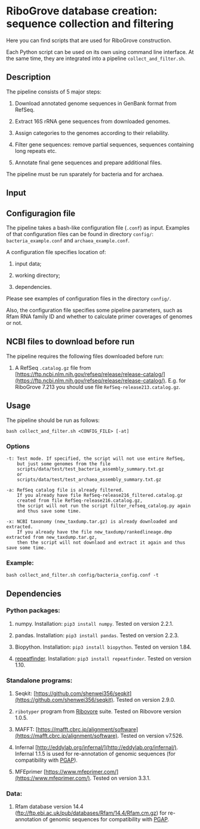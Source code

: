 # RiboGrove database creation: sequence collection and filtering

Here you can find scripts that are used for RiboGrove construction.

Each Python script can be used on its own using command line interface. At the same time, they are integrated into a pipeline `collect_and_filter.sh`.

## Description

The pipeline consists of 5 major steps:

1. Download annotated genome sequences in GenBank format from RefSeq.

2. Extract 16S rRNA gene sequences from downloaded genomes.

3. Assign categories to the genomes according to their reliability.

4. Filter gene sequences: remove partial sequences, sequences containing long repeats etc.

5. Annotate final gene sequences and prepare additional files.

The pipeline must be run sparately for bacteria and for archaea.

## Input

## Configuragion file

The pipeline takes a bash-like configuration file (`.conf`) as input. Examples of that configuration files can be found in directory `config/`: `bacteria_example.conf` and `archaea_example.conf`.

A configuration file specifies location of:

1) input data;

2) working directory;

3) dependencies.

Please see examples of configuration files in the directory `config/`.

Also, the configuration file specifies some pipeline parameters, such as Rfam RNA family ID and whether to calculate primer coverages of genomes or not.

## NCBI files to download before run

The pipeline requires the following files downloaded before run:

1. A RefSeq `.catalog.gz` file from [https://ftp.ncbi.nlm.nih.gov/refseq/release/release-catalog/](https://ftp.ncbi.nlm.nih.gov/refseq/release/release-catalog/). E.g. for RiboGrove 7.213 you should use file `RefSeq-release213.catalog.gz`.

## Usage

The pipeline should be run as follows:

```
bash collect_and_filter.sh <CONFIG_FILE> [-at]
```

### Options

```
-t: Test mode. If specified, the script will not use entire RefSeq,
    but just some genomes from the file
    scripts/data/test/test_bacteria_assembly_summary.txt.gz
    or
    scripts/data/test/test_archaea_assembly_summary.txt.gz

-a: RefSeq catalog file is already filtered.
    If you already have file RefSeq-release216_filtered.catalog.gz
    created from file RefSeq-release216.catalog.gz,
    the script will not run the script filter_refseq_catalog.py again
    and thus save some time.

-x: NCBI taxonomy (new_taxdump.tar.gz) is already downloaded and extracted.
    If you already have the file new_taxdump/rankedlineage.dmp extracted from new_taxdump.tar.gz,
    then the script will not downlaod and extract it again and thus save some time.
```

### Example:

```
bash collect_and_filter.sh config/bacteria_config.conf -t
```

## Dependencies

### Python packages:

1. numpy. Installation: `pip3 install numpy`. Tested on version 2.2.1.

2. pandas. Installation: `pip3 install pandas`. Tested on version 2.2.3.

3. Biopython. Installation: `pip3 install biopython`. Tested on version 1.84.

4. [repeatfinder](https://github.com/deprekate/RepeatFinder). Installation: `pip3 install repeatfinder`. Tested on version 1.10.

### Standalone programs:

1. Seqkit: [https://github.com/shenwei356/seqkit](https://github.com/shenwei356/seqkit). Tested on version 2.9.0.

2. `ribotyper` program from [Ribovore](https://github.com/ncbi/ribovore) suite. Tested on Ribovore version 1.0.5.

2. MAFFT: [https://mafft.cbrc.jp/alignment/software](https://mafft.cbrc.jp/alignment/software). Tested on version v7.526.

3. Infernal [http://eddylab.org/infernal/](http://eddylab.org/infernal/). Infernal 1.1.5 is used for re-annotation of genomic sequences (for compatibility with [PGAP](https://www.ncbi.nlm.nih.gov/genome/annotation_prok/)).

3. MFEprimer [https://www.mfeprimer.com/](https://www.mfeprimer.com/). Tested on version 3.3.1.

### Data:

1. Rfam database version 14.4 (ftp://ftp.ebi.ac.uk/pub/databases/Rfam/14.4/Rfam.cm.gz) for re-annotation of genomic sequences for compatibility with [PGAP](https://www.ncbi.nlm.nih.gov/genome/annotation_prok/).
